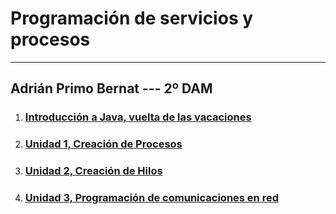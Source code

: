# Programación de servicios y procesos

---
## Adrián Primo Bernat --- 2º DAM

1. ### [Introducción a Java, vuelta de las vacaciones](./Introduccion/README.md)
2. ### [Unidad 1, Creación de Procesos](./T1/README.md)
3. ### [Unidad 2, Creación de Hilos](./T2/README.md)
4. ### [Unidad 3, Programación de comunicaciones en red](./T3/README.md)